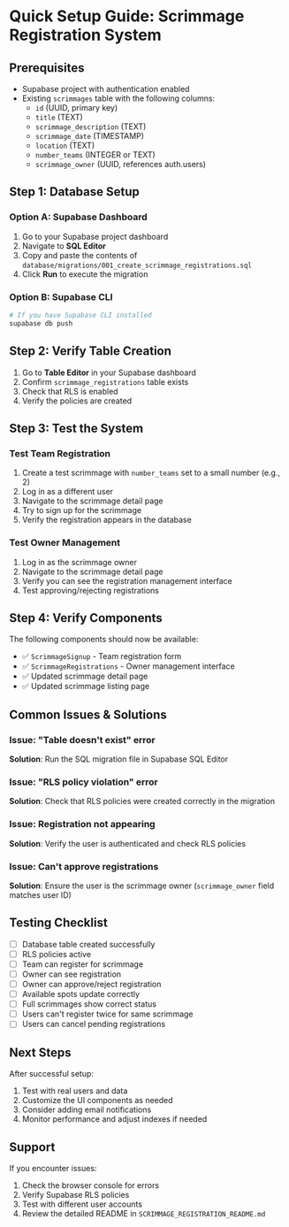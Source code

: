 # Quick Setup Guide: Scrimmage Registration System

## Prerequisites
- Supabase project with authentication enabled
- Existing `scrimmages` table with the following columns:
  - `id` (UUID, primary key)
  - `title` (TEXT)
  - `scrimmage_description` (TEXT)
  - `scrimmage_date` (TIMESTAMP)
  - `location` (TEXT)
  - `number_teams` (INTEGER or TEXT)
  - `scrimmage_owner` (UUID, references auth.users)

## Step 1: Database Setup

### Option A: Supabase Dashboard
1. Go to your Supabase project dashboard
2. Navigate to **SQL Editor**
3. Copy and paste the contents of `database/migrations/001_create_scrimmage_registrations.sql`
4. Click **Run** to execute the migration

### Option B: Supabase CLI
```bash
# If you have Supabase CLI installed
supabase db push
```

## Step 2: Verify Table Creation
1. Go to **Table Editor** in your Supabase dashboard
2. Confirm `scrimmage_registrations` table exists
3. Check that RLS is enabled
4. Verify the policies are created

## Step 3: Test the System

### Test Team Registration
1. Create a test scrimmage with `number_teams` set to a small number (e.g., 2)
2. Log in as a different user
3. Navigate to the scrimmage detail page
4. Try to sign up for the scrimmage
5. Verify the registration appears in the database

### Test Owner Management
1. Log in as the scrimmage owner
2. Navigate to the scrimmage detail page
3. Verify you can see the registration management interface
4. Test approving/rejecting registrations

## Step 4: Verify Components

The following components should now be available:
- ✅ `ScrimmageSignup` - Team registration form
- ✅ `ScrimmageRegistrations` - Owner management interface
- ✅ Updated scrimmage detail page
- ✅ Updated scrimmage listing page

## Common Issues & Solutions

### Issue: "Table doesn't exist" error
**Solution**: Run the SQL migration file in Supabase SQL Editor

### Issue: "RLS policy violation" error
**Solution**: Check that RLS policies were created correctly in the migration

### Issue: Registration not appearing
**Solution**: Verify the user is authenticated and check RLS policies

### Issue: Can't approve registrations
**Solution**: Ensure the user is the scrimmage owner (`scrimmage_owner` field matches user ID)

## Testing Checklist

- [ ] Database table created successfully
- [ ] RLS policies active
- [ ] Team can register for scrimmage
- [ ] Owner can see registration
- [ ] Owner can approve/reject registration
- [ ] Available spots update correctly
- [ ] Full scrimmages show correct status
- [ ] Users can't register twice for same scrimmage
- [ ] Users can cancel pending registrations

## Next Steps

After successful setup:
1. Test with real users and data
2. Customize the UI components as needed
3. Consider adding email notifications
4. Monitor performance and adjust indexes if needed

## Support

If you encounter issues:
1. Check the browser console for errors
2. Verify Supabase RLS policies
3. Test with different user accounts
4. Review the detailed README in `SCRIMMAGE_REGISTRATION_README.md`
